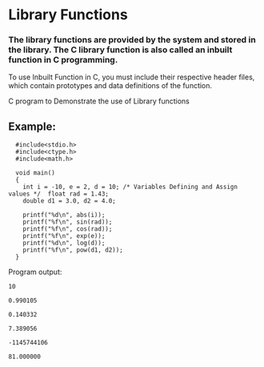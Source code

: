 # Library Functions

### The library functions are provided by the system and stored in the library. The C library function is also called an inbuilt function in C programming.

To use Inbuilt Function in C, you must include their respective header files, which contain prototypes and data definitions of the function.

C program to Demonstrate the use of Library functions

## Example:

```text
  #include<stdio.h>
  #include<ctype.h>
  #include<math.h>

  void main()
  {
    int i = -10, e = 2, d = 10; /* Variables Defining and Assign values */  float rad = 1.43;
    double d1 = 3.0, d2 = 4.0;

    printf("%d\n", abs(i));
    printf("%f\n", sin(rad));
    printf("%f\n", cos(rad));
    printf("%f\n", exp(e));
    printf("%d\n", log(d));
    printf("%f\n", pow(d1, d2));    
  }
```

Program output:
```text
10

0.990105

0.140332

7.389056

-1145744106

81.000000
```